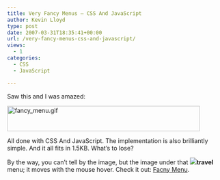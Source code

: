 ```yaml
---
title: Very Fancy Menus – CSS And JavaScript
author: Kevin Lloyd
type: post
date: 2007-03-31T18:35:41+00:00
url: /very-fancy-menus-css-and-javascript/
views:
  - 1
categories:
  - CSS
  - JavaScript

---
```

Saw this and I was amazed:

[<img src="https://webdevelopment2.com/wp-content/uploads/fancy_menu.gif" alt="fancy_menu.gif" title="fancy_menu.gif" border="0" height="59" width="451" />][1]

All done with CSS And JavaScript. The implementation is also brilliantly simple. And it all fits in 1.5KB. What&#8217;s to lose?

By the way, you can&#8217;t tell by the image, but the image under that ![][2]<span style="font-weight: bold">travel</span> menu; it moves with the mouse hover. Check it out: [Facny Menu][1].

 [1]: http://devthought.com/cssjavascript-true-power-fancy-menu/
 [2]: file:///C:/DOCUME%7E1/Baz/LOCALS%7E1/Temp/moz-screenshot-1.jpg